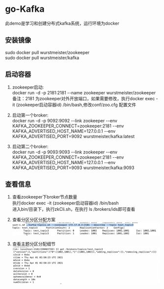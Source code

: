 # go-Kafka
此demo是学习和创建分布式kafka系统，运行环境为docker  
## 安装镜像
sudo docker pull wurstmeister/zookeeper  
sudo docker pull wurstmeister/kafka  
## 启动容器
1. zookeeper启动:  
    docker run -d  -p 2181:2181 --name zookeeper wurstmeister/zookeeper  
    备注：2181 为zookeeper对外开放端口，如果需要修改，执行docker exec -it (zookeeper启动容器id) /bin/bash,修改conf/zoo.cfg 
    配置文件  

2. 启动第一个broker:    
    docker run -d -p 9092:9092 --link zookeeper --env KAFKA_ZOOKEEPER_CONNECT=zookeeper:2181 --env  KAFKA_ADVERTISED_HOST_NAME=127.0.0.1 --env KAFKA_ADVERTISED_PORT=9092 wurstmeister/kafka:latest  

3. 启动第二个broker:    
   docker run -d -p 9093:9093 --link zookeeper --env KAFKA_ZOOKEEPER_CONNECT=zookeeper:2181 --env  KAFKA_ADVERTISED_HOST_NAME=127.0.0.1 --env KAFKA_ADVERTISED_PORT=9093 wurstmeister/kafka:9093

## 查看信息
1. 查看zookeeper下broker节点数量  
    执行docker exec -it (zookeeper启动容器id) /bin/bash      
    进入bin/目录下，执行zkCli.sh，在执行 ls /brokers/ids即可查看    

2. 查看分区分区分配方案  
 ![avatar](img/brokerlist.png)  

3. 查看主题分区分配细节  
 ![avatar](img/topicinfo.png)    
